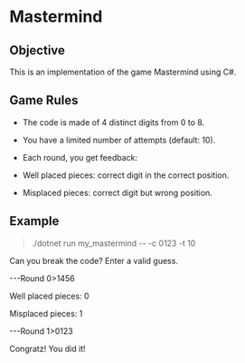 # Mastermind



## Objective

This is an implementation of the game Mastermind using C#.



## Game Rules

- The code is made of 4 distinct digits from 0 to 8.

- You have a limited number of attempts (default: 10).

- Each round, you get feedback:

- Well placed pieces: correct digit in the correct position.

- Misplaced pieces: correct digit but wrong position.



## Example

> ./dotnet run my_mastermind -- -c 0123 -t 10

Can you break the code? Enter a valid guess.

---Round 0>1456

Well placed pieces: 0

Misplaced pieces: 1

---Round 1>0123

Congratz! You did it!



